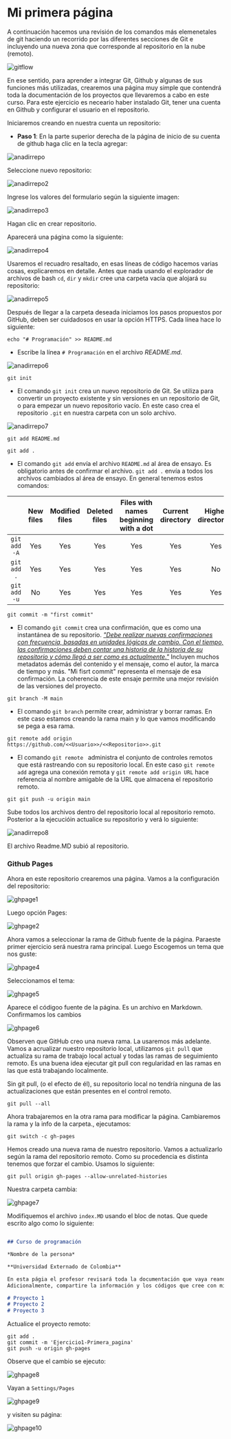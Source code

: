 # Mi primera página

A continuación hacemos una revisión de los comandos más elemenetales de git haciendo un recorrido por las diferentes secciones de Git e incluyendo una nueva zona que corresponde al repositorio en la nube (remoto).

![gitflow](images/gitversion.png)


En ese sentido, para aprender a integrar Git, Github y algunas de sus funciones más utilizadas, crearemos una página muy simple que contendrá toda la documentación de los proyectos que llevaremos a cabo en este curso. Para este ejercicio es neceario haber instalado Git, tener una cuenta en Github y configurar el usuario en el repositorio. 

Iniciaremos creando en nuestra cuenta un repositorio:

* **Paso 1**: En la parte superior derecha de la página de inicio de su cuenta de github haga clic en la tecla agregar:


![anadirrepo](images/arepo1.png)

Seleccione nuevo repositorio:

![anadirrepo2](images/arepo2.png)

Ingrese los valores del formulario según la siguiente imagen:

![anadirrepo3](images/arepo3.png)

Hagan clic en crear repositorio.

Aparecerá una página como la siguiente:

![anadirrepo4](images/arepo4.png)

Usaremos el recuadro resaltado, en esas líneas de código hacemos varias cosas, explicaremos en detalle. Antes que nada usando el explorador de archivos de bash `cd`, `dir` y `mkdir` cree una carpeta vacía que alojará su repositorio:

![anadirrepo5](images/arepo5.png)

Después de llegar a la carpeta deseada iniciamos los pasos propuestos por GitHub, deben ser cuidadosos en usar la opción HTTPS. Cada línea hace lo siguiente:


```
echo "# Programación" >> README.md
```

- Escribe la línea `# Programación` en el archivo *README.md*.

![anadirrepo6](images/arepo6.png)

```
git init
```

- El comando `git init` crea un nuevo repositorio de Git. Se utiliza para convertir un proyecto existente y sin versiones en un repositorio de Git, o para empezar un nuevo repositorio vacío. En este caso crea el repositorio `.git` en nuestra carpeta con un solo archivo.

![anadirrepo7](images/arepo7.png)

```
git add README.md
```

```
git add .
```

- El comando `git add`  envía el archivo `README.md` al área de ensayo. Es obligatorio antes de confirmar el archivo. `git add .` envía a todos los archivos cambiados al área de ensayo. En general tenemos estos comandos:


||New files|Modified files|Deleted files|Files with names beginning with a dot|Current directory|Higher directories|
|:--:|:--:|:--:|:--:|:--:|:--:|:--:|
|`git add -A`|Yes|Yes|Yes|Yes|Yes|Yes|
|`git add .`|Yes|Yes|Yes|Yes|Yes|No|
|`git add -u`|No|Yes|Yes|Yes|Yes|Yes|

```
git commit -m "first commit"
```

- El comando `git commit` crea una confirmación, que es como una instantánea de su repositorio.  [*"Debe realizar nuevas confirmaciones con frecuencia, basadas en unidades lógicas de cambio. Con el tiempo, las confirmaciones deben contar una historia de la historia de su repositorio y cómo llegó a ser como es actualmente."*](https://github.com/git-guides/git-commit)
    Incluyen muchos metadatos además del contenido y el mensaje, como el autor, la marca de tiempo y más. "Mi fisrt commit" representa el mensaje de esa confirmación. La coherencia de este ensaje permite una mejor revisión de las versiones del proyecto.
    

```
git branch -M main
```

- El comando `git branch` permite crear, administrar y borrar ramas. En este caso estamos creando la rama main y lo que vamos modificando se pega a esa rama.

```
git remote add origin https://github.com/<<Usuario>>/<<Repositorio>>.git
```

- El comando `git remote `  administra el conjunto de controles remotos que está rastreando con su repositorio local. En este caso `git remote add` agrega una conexión remota y `git remote add origin URL` hace referencia al nombre amigable de la URL que almacena el repositorio remoto. 

```
git git push -u origin main
```

Sube todos los archivos dentro del repositorio local al repositorio remoto. Posterior a la ejecucióin actualice su repositorio y verá lo siguiente:

![anadirrepo8](images/arepo8.png)

El archivo Readme.MD subió al repositorio.

### Github Pages

Ahora en este repositorio crearemos una página. Vamos a la configuración del repositorio:

![ghpage1](images/ghpage1.png)

Luego opción Pages:

![ghpage2](images/ghpage3.png)

Ahora vamos a seleccionar la rama de Github fuente de la página. Paraeste primer ejercicio será nuestra rama principal. Luego Escogemos un tema que nos guste:

![ghpage4](images/ghpage4.png)

Seleccionamos el tema:

![ghpage5](images/ghpage5.png)

Aparece el códigoo fuente de la página. Es un archivo en Markdown. Confirmamos los cambios

![ghpage6](images/ghpage6.png)

Observen que GitHub creo una nueva rama. La usaremos más adelante. Vamos a acrualizar nuestro repositorio local, utilizamos `git pull`  que actualiza su rama de trabajo local actual y todas las ramas de seguimiento remoto. Es una buena idea ejecutar git pull con regularidad en las ramas en las que está trabajando localmente.

Sin git pull, (o el efecto de él), su repositorio local no tendría ninguna de las actualizaciones que están presentes en el control remoto.

```
git pull --all

```

Ahora trabajaremos en la otra rama para modificar la página. Cambiaremos la rama y la info de la carpeta., ejecutamos:


```
git switch -c gh-pages

```

Hemos creado una nueva rama de nuestro repositorio. Vamos a actualizarlo según la rama del repositorio remoto. Como su procedencia es distinta tenemos que forzar el cambio. Usamos lo siguiente:




```
git pull origin gh-pages --allow-unrelated-histories
```

Nuestra carpeta cambia:

![ghpage7](images/ghpage7.png)


Modifiquemos el archivo ```index.MD``` usando el bloc de notas. Que quede escrito algo como lo siguiente:


```Markdown

## Curso de programación

*Nombre de la persona*

**Universidad Externado de Colombia**

En esta págia el profesor revisará toda la documentación que vaya reando para los proyectos que generaré en el curso. 
Adicionalmente, compartire la información y los códigos que cree con mis compañeros para ayudarnos en este arduo camino que iniciamos.

# Proyecto 1
# Proyecto 2
# Proyecto 3

``` 
Actualice el proyecto remoto:
```
git add .
git commit -m 'Ejercicio1-Primera_pagina'
git push -u origin gh-pages

```

Observe que el cambio se ejecuto:

![ghpage8](images/ghpage8.png)

Vayan a ``Settings/Pages``

![ghpage9](images/ghpage9.png)

y visiten su página:

![ghpage10](images/ghpage10.png)